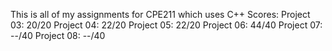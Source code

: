 This is all of my assignments for CPE211 which uses C++
Scores:
Project 03: 20/20
Project 04: 22/20
Project 05: 22/20
Project 06: 44/40
Project 07: --/40
Project 08: --/40
